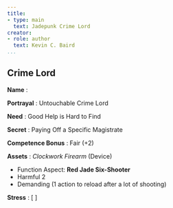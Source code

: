 ```yaml
---
title:
- type: main
  text: Jadepunk Crime Lord
creator:
- role: author
  text: Kevin C. Baird
...
```


## Crime Lord

**Name**
:

**Portrayal**
: Untouchable Crime Lord

**Need**
: Good Help is Hard to Find

**Secret**
: Paying Off a Specific Magistrate

**Competence Bonus**
: Fair (+2)

**Assets**
: *Clockwork Firearm* (Device)

- Function Aspect: **Red Jade Six-Shooter**
- Harmful 2
- Demanding (1 action to reload after a lot of shooting)

**Stress**
: [ ]
